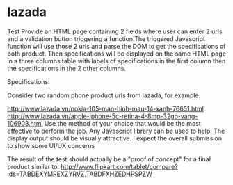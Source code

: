 lazada
======

Test
Provide an HTML page containing 2 fields where user can enter 2 urls and a validation button triggering a function.The triggered Javascript function will use those 2 urls and parse the DOM to get the specifications of both product. Then specifications will be displayed on the same HTML page in a three columns table with labels of specifications in the first column then the specifications in the 2 other columns.

Specifications:


Consider two random phone product urls from lazada, for example:

http://www.lazada.vn/nokia-105-man-hinh-mau-14-xanh-76651.html
http://www.lazada.vn/apple-iphone-5c-retina-4-8mp-32gb-vang-106908.html
Use the method of your choice that would be the most effective to perform the job.
Any Javascript library can be used to help.
The display output should be visually attractive. I expect the overall submission to show some UI/UX concerns

The result of the test should actually be a "proof of concept" for a final product similar to:
http://www.flipkart.com/tablet/compare?ids=TABDEXYMREXZYRVZ,TABDFXHZEDHPSPZW